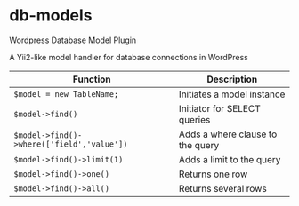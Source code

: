 # db-models
Wordpress Database Model Plugin

A Yii2-like model handler for database connections in WordPress

| Function | Description |
| --- | --- |
| `$model = new TableName;` | Initiates a model instance |
| `$model->find()` | Initiator for SELECT queries |
| `$model->find()->where(['field','value'])` | Adds a where clause to the query |
| `$model->find()->limit(1)` | Adds a limit to the query |
| `$model->find()->one()` | Returns one row |
| `$model->find()->all()` | Returns several rows |
